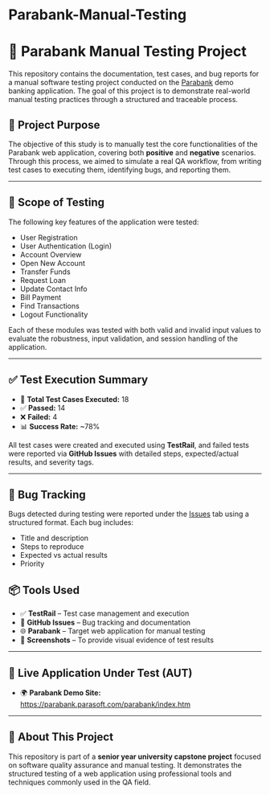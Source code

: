 # Parabank-Manual-Testing

# 🧪 Parabank Manual Testing Project

This repository contains the documentation, test cases, and bug reports for a manual software testing project conducted on the [Parabank](https://parabank.parasoft.com/parabank/index.htm) demo banking application. The goal of this project is to demonstrate real-world manual testing practices through a structured and traceable process.

## 📌 Project Purpose

The objective of this study is to manually test the core functionalities of the Parabank web application, covering both **positive** and **negative** scenarios. Through this process, we aimed to simulate a real QA workflow, from writing test cases to executing them, identifying bugs, and reporting them.

---

## 🧾 Scope of Testing

The following key features of the application were tested:

- User Registration  
- User Authentication (Login)  
- Account Overview  
- Open New Account  
- Transfer Funds  
- Request Loan  
- Update Contact Info  
- Bill Payment  
- Find Transactions  
- Logout Functionality

Each of these modules was tested with both valid and invalid input values to evaluate the robustness, input validation, and session handling of the application.

---

## ✅ Test Execution Summary

- 🔢 **Total Test Cases Executed:** 18  
- ✅ **Passed:** 14  
- ❌ **Failed:** 4  
- 📊 **Success Rate:** ~78%

All test cases were created and executed using **TestRail**, and failed tests were reported via **GitHub Issues** with detailed steps, expected/actual results, and severity tags.

---

## 🐞 Bug Tracking

Bugs detected during testing were reported under the [Issues](https://github.com/yourusername/parabank-manual-testing/issues) tab using a structured format. Each bug includes:

- Title and description  
- Steps to reproduce  
- Expected vs actual results  
- Priority  

## 📦 Tools Used

- ✅ **TestRail** – Test case management and execution  
- 🐞 **GitHub Issues** – Bug tracking and documentation  
- 🌐 **Parabank** – Target web application for manual testing  
- 📸 **Screenshots** – To provide visual evidence of test results

---

## 🔗 Live Application Under Test (AUT)

- 🌍 **Parabank Demo Site:** https://parabank.parasoft.com/parabank/index.htm

---

## 📌 About This Project

This repository is part of a **senior year university capstone project** focused on software quality assurance and manual testing. It demonstrates the structured testing of a web application using professional tools and techniques commonly used in the QA field.

